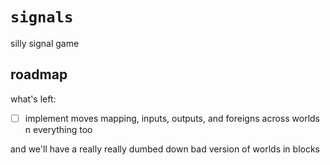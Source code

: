 # `signals`

silly signal game

## roadmap

what's left:

- [ ] implement moves mapping, inputs, outputs, and foreigns across worlds n everything too

and we'll have a really really dumbed down bad version of worlds in blocks
